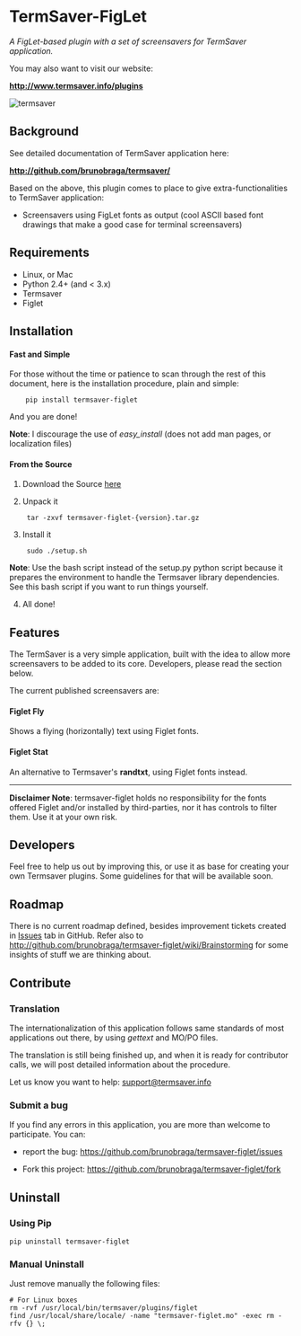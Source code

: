 <!-- 
###############################################################################
#
# file:     README
#
# Purpose:  holds basic information about Termsaver-Figlet plugin, 
#           in markdown format for GitHub.
#
# Note:     This file is part of Termsaver-Figlet plugin, and should not be
#           used or executed separately.
#
###############################################################################
#
# Copyright 2012 Termsaver
#
# Licensed under the Apache License, Version 2.0 (the "License"); you may
# not use this file except in compliance with the License. You may obtain
# a copy of the License at
#
#     http://www.apache.org/licenses/LICENSE-2.0
#
# Unless required by applicable law or agreed to in writing, software
# distributed under the License is distributed on an "AS IS" BASIS, WITHOUT
# WARRANTIES OR CONDITIONS OF ANY KIND, either express or implied. See the
# License for the specific language governing permissions and limitations
# under the License.
#
###############################################################################
-->

TermSaver-FigLet
================

*A FigLet-based plugin with a set of screensavers for TermSaver application.*

You may also want to visit our website: 

**<http://www.termsaver.info/plugins>**

![termsaver](https://github.com/brunobraga/termsaver-figlet/raw/master/extras/termsaver-figlet-main_medium.jpeg)


Background
----------

See detailed documentation of TermSaver application here:

**<http://github.com/brunobraga/termsaver/>**

Based on the above, this plugin comes to place to give extra-functionalities
to TermSaver application:

  * Screensavers using FigLet fonts as output (cool ASCII based font drawings
that make a good case for terminal screensavers)


Requirements
------------

  * Linux, or Mac
  * Python 2.4+ (and < 3.x)
  * Termsaver 
  * Figlet


Installation
------------

#### Fast and Simple

For those without the time or patience to scan through the rest of this 
document, here is the installation procedure, plain and simple:

        pip install termsaver-figlet

And you are done!

**Note**: I discourage the use of *easy_install* (does not add man pages, or 
localization files)


#### From the Source

1. Download the Source 
[here](http://pypi.python.org/pypi/termsaver-figlet/)
2. Unpack it
     
        tar -zxvf termsaver-figlet-{version}.tar.gz

3. Install it

        sudo ./setup.sh

**Note**: Use the bash script instead of the setup.py python script because it prepares the environment to handle the Termsaver library dependencies. See this bash script if you want to run things yourself.

4. All done! 


Features
--------

The TermSaver is a very simple application, built with the idea to allow more 
screensavers to be added to its core. Developers, please read the section below. 

The current published screensavers are:

#### Figlet Fly

Shows a flying (horizontally) text using Figlet fonts.

#### Figlet Stat

An alternative to Termsaver's **randtxt**, using Figlet fonts instead.

 - - -

**Disclaimer Note**: termsaver-figlet holds no responsibility for the fonts offered 
Figlet and/or installed by third-parties, nor it has controls to filter them. Use it at your own risk.


Developers
----------

Feel free to help us out by improving this, or use it as base for creating your own Termsaver plugins. Some guidelines for that will be available soon.


Roadmap
-------

There is no current roadmap defined, besides improvement tickets created in
[Issues](https://github.com/brunobraga/termsaver-figlet/issues) tab in GitHub.
Refer also to <http://github.com/brunobraga/termsaver-figlet/wiki/Brainstorming> for
some insights of stuff we are thinking about.

Contribute
----------

### Translation

The internationalization of this application follows same standards of most
applications out there, by using *gettext* and MO/PO files.

The translation is still being finished up, and when it is ready for 
contributor calls, we will post detailed information about the procedure.

Let us know you want to help: <support@termsaver.info>


### Submit a bug

If you find any errors in this application, you are more than welcome to 
participate. You can:

* report the bug: <https://github.com/brunobraga/termsaver-figlet/issues>

* Fork this project: <https://github.com/brunobraga/termsaver-figlet/fork>
    

Uninstall
----------

### Using Pip

    pip uninstall termsaver-figlet

### Manual Uninstall

Just remove manually the following files:

    # For Linux boxes
    rm -rvf /usr/local/bin/termsaver/plugins/figlet 
    find /usr/local/share/locale/ -name "termsaver-figlet.mo" -exec rm -rfv {} \; 

